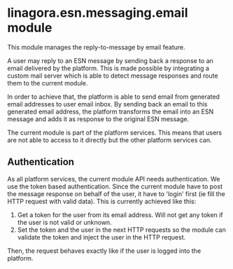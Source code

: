 # linagora.esn.messaging.email module

This module manages the reply-to-message by email feature.

A user may reply to an ESN message by sending back a response to an email delivered by the platform.
This is made possible by integrating a custom mail server which is able to detect message responses and route them to the current module.

In order to achieve that, the platform is able to send email from generated email addresses to user email inbox.
By sending back an email to this generated email address, the platform transforms the email into an ESN message and adds it as response to the original ESN message.

The current module is part of the platform services. This means that users are not able to access to it directly but the other platform services can.

## Authentication

As all platform services, the current module API needs authentication. We use the token based authentication.
Since the current module have to post the message response on behalf of the user, it have to 'login' first (ie fill the HTTP request with valid data). This is currently achieved like this:

1. Get a token for the user from its email address. Will not get any token if the user is not valid or unknown.
2. Set the token and the user in the next HTTP requests so the module can validate the token and inject the user in the HTTP request.

Then, the request behaves exactly like if the user is logged into the platform.



